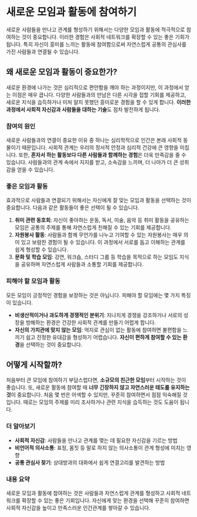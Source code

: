 # 새로운 모임과 활동에 참여하기

새로운 사람들을 만나고 관계를 형성하기 위해서는 다양한 모임과 활동에 적극적으로 참여하는 것이 중요합니다. 이러한 경험은 사회적 네트워크를 확장할 수 있는 좋은 기회가 됩니다. 특히 자신이 흥미를 느끼는 활동에 참여함으로써 자연스럽게 공통의 관심사를 가진 사람들과 연결될 수 있습니다.

## 왜 새로운 모임과 활동이 중요한가?

새로운 환경에 나가는 것은 심리적으로 편안함을 깨야 하는 과정이지만, 이 과정에서 얻는 이점은 매우 큽니다. 다양한 사람들과의 만남은 다른 시각을 접할 기회를 제공하고, 새로운 지식을 습득하거나 미처 알지 못했던 흥미로운 경험을 할 수 있게 합니다. **이러한 과정에서 사회적 자신감과 사람들을 대하는 기술**도 점차 발전하게 됩니다.

### 참여의 원인

새로운 사람들과의 연결이 중요한 이유 중 하나는 심리학적으로 인간은 본래 사회적 동물이기 때문입니다. 사회적 관계는 우리의 정서적 안정과 심리적 건강에 큰 영향을 미칩니다. 또한, **혼자서 하는 활동보다 다른 사람들과 함께하는 경험**은 더욱 만족감을 줄 수 있습니다. 사람들과의 관계 속에서 지지를 받고, 소속감을 느끼며, 더 나아가 더 큰 성취감을 얻을 수 있습니다.

### 좋은 모임과 활동

효과적으로 사람들과 연결되기 위해서는 자신에게 잘 맞는 모임과 활동을 선택하는 것이 중요합니다. 다음과 같은 활동들이 좋은 선택이 될 수 있습니다.

1. **취미 관련 동호회**: 자신이 좋아하는 운동, 독서, 미술, 음악 등 취미 활동을 공유하는 모임은 공통의 주제를 통해 자연스럽게 친해질 수 있는 기회를 제공합니다.
2. **자원봉사 활동**: 사람들과 함께 무언가를 나누고 기여할 수 있는 자원봉사는 매우 의미 있고 보람찬 경험이 될 수 있습니다. 이 과정에서 서로를 돕고 이해하는 관계를 쉽게 형성할 수 있습니다.
3. **문화 및 학습 모임**: 강연, 워크숍, 스터디 그룹 등 학습을 목적으로 하는 모임도 지식을 공유하며 자연스럽게 사람들과 소통할 기회를 제공합니다.

### 피해야 할 모임과 활동

모든 모임이 긍정적인 경험을 보장하는 것은 아닙니다. 피해야 할 모임에는 몇 가지 특징이 있습니다.

- **비생산적이거나 과도하게 경쟁적인 분위기**: 지나치게 경쟁을 강조하거나 서로의 성장을 방해하는 환경은 건강한 사회적 관계를 만들기 어렵게 합니다.
- **자신의 가치관에 맞지 않는 모임**: 억지로 관심이 없는 활동에 참여하면 불편함을 느끼기 쉽고 진정한 유대감을 형성하기 어렵습니다. **자신이 편하게 참여할 수 있는 환경**을 선택하는 것이 중요합니다.

## 어떻게 시작할까?

처음부터 큰 모임에 참여하기 부담스럽다면, **소규모의 친근한 모임**부터 시작하는 것이 좋습니다. 또, 새로운 활동에 참여할 때 **너무 긴장하지 않고 자연스러운 태도를 유지하는 것**이 중요합니다. 처음 몇 번은 어색할 수 있지만, 꾸준히 참여하면서 점점 익숙해질 것입니다. 때로는 모임의 주제를 미리 조사하거나 관련 지식을 습득하는 것도 도움이 됩니다.

### 더 알아보기

- **사회적 자신감**: 사람들을 만나고 관계를 맺는 데 필요한 자신감을 기르는 방법
- **비언어적 의사소통**: 표정, 몸짓 등 말로 하지 않는 의사소통이 관계 형성에 미치는 영향
- **공통 관심사 찾기**: 상대방과의 대화에서 쉽게 연결고리를 발견하는 방법

### 내용 요약

새로운 모임과 활동에 참여하는 것은 사람들과 자연스럽게 관계를 형성하고 사회적 네트워크를 확장할 수 있는 좋은 기회입니다. 자신에게 맞는 환경을 선택해 꾸준히 참여하면 사회적 자신감을 높이고 만족스러운 인간관계를 쌓아갈 수 있습니다.